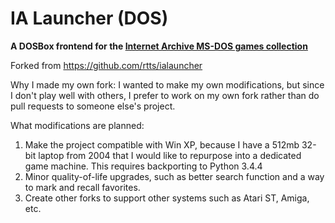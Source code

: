 IA Launcher (DOS)
=================

**A DOSBox frontend for the [Internet Archive MS-DOS games
collection](https://archive.org/details/softwarelibrary_msdos_games)**


Forked from https://github.com/rtts/ialauncher

Why I made my own fork: I wanted to make my own modifications, but since I don't play well with others, I prefer to work on my own fork rather than do pull requests to someone else's project.

What modifications are planned:
  1) Make the project compatible with Win XP, because I have a 512mb 32-bit laptop from 2004 that I would like to repurpose into a dedicated game machine. This requires backporting to Python 3.4.4
  2) Minor quality-of-life upgrades, such as better search function and a way to mark and recall favorites.
  3) Create other forks to support other systems such as Atari ST, Amiga, etc.

 
